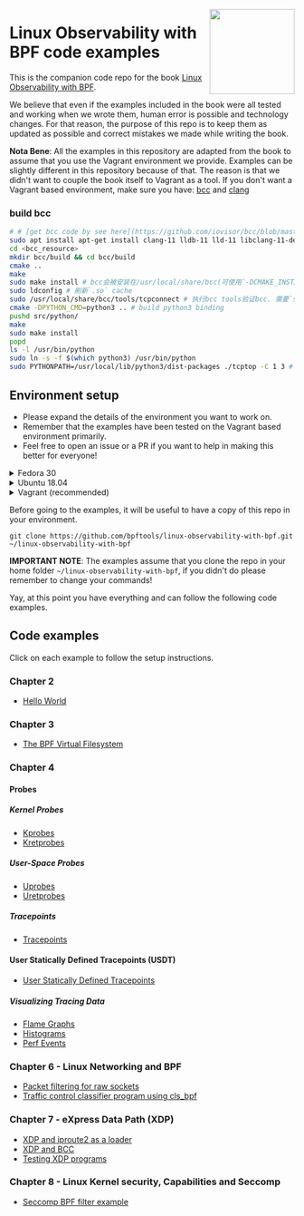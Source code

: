<p><img align="right" src="/img/owl.png" width="150px"/></p>
<p></p>

# Linux Observability with BPF code examples

This is the companion code repo for the book [Linux Observability with BPF](https://bit.ly/bpf-safari).

We believe that even if the examples included in the book were all tested and working when we wrote them, human error is possible and technology changes.
For that reason, the purpose of this repo is to keep them as updated as possible and correct mistakes we made while writing the book.

**Nota Bene**: All the examples in this repository are adapted from the book to assume that you use the Vagrant environment we provide.
Examples can be slightly different in this repository because of that. The reason is that we didn't want to couple the book itself to Vagrant as a tool.
If you don't want a Vagrant based environment, make sure you have: [bcc](https://github.com/iovisor/bcc/blob/master/INSTALL.md) and [clang](https://clang.llvm.org/)

### build bcc
```bash
# # [get bcc code by see here](https://github.com/iovisor/bcc/blob/master/INSTALL.md#libbpf-submodule)
sudo apt install apt-get install clang-11 lldb-11 lld-11 libclang-11-dev luajit libluajit-5.1-dev arping iperf netperf cmake bison flex
cd <bcc_resource>
mkdir bcc/build && cd bcc/build
cmake ..
make
sudo make install # bcc会被安装在/usr/local/share/bcc(可使用`-DCMAKE_INSTALL_PREFIX=/usr`修改安装路径), 默认编译使用的是python2 binding(但也可能是根据/usr/bin/python进行推测)
sudo ldconfig # 刷新`.so` cache
sudo /usr/local/share/bcc/tools/tcpconnect # 执行bcc tools验证bcc. 需要`sudo ldconfig`, 避免执行时报`OSError: libbcc.so.0: cannot open shared object file: No such file or directory`
cmake -DPYTHON_CMD=python3 .. # build python3 binding
pushd src/python/
make
sudo make install
popd
ls -l /usr/bin/python
sudo ln -s -f $(which python3) /usr/bin/python
sudo PYTHONPATH=/usr/local/lib/python3/dist-packages ./tcptop -C 1 3 # 因为安装在`/usr/local/lib/python3`的原因需要添加PYTHONPATH, 应该可通过DCMAKE_INSTALL_PREFIX修正或使用`sudo mv /usr/local/lib/python3/dist-packages/bcc* /usr/lib/python3/dist-packages`修正路径
```

## Environment setup

- Please expand the details of the environment you want to work on.
- Remember that the examples have been tested on the Vagrant based environment primarily.
- Feel free to open an issue or a PR if you want to help in making this better for everyone!

<details>
<summary>Fedora 30</summary>

First, we need to install some build dependencies and all the tools needed for the examples:

```bash
sudo dnf install make glibc-devel.i686 elfutils-libelf-devel wget tar clang bcc strace kernel-devel -y
```

Then we need grab a copy of the source code of the current kernel.

In our case the kernel runing can be verified with `uname`.

```bash
$ uname -r
5.0.9-301.fc30.x86_64
```

Given that version, please notice the URL we fetch the sources from in the following command.
Change it according to your version.

```bash
cd /tmp
wget -c https://cdn.kernel.org/pub/linux/kernel/v5.x/linux-5.0.9.tar.gz -O - | tar -xz
```

Now that we have the kernel source, we can move it to the `/kernel-src` folder.

**NOTE THAT: All the examples** using kernel sources in this repo assume that the kernel sources are available there. In case you don't like it,
make sure you do a search and replace!

At this point we move the kernel sources and compile `libbpf`. Again please notice the `5.0.9` here and change accordingly.

```
sudo mv linux-5.0.9 /kernel-src
cd /kernel-src/tools/lib/bpf
sudo make && sudo make install prefix=/
```

</details>

<details>
<summary>Ubuntu 18.04</summary>

First, we need to install some build dependencies and all the tools needed for the examples:

```bash
sudo apt update
sudo apt install build-essential git make libelf-dev clang strace tar bpfcc-tools linux-headers-$(uname -r) gcc-multilib
```

**Note on Kernel version**: make sure to have a recent kernel to run the examples, a version `>=5.0.0` will do the job. Most Ubuntu `18.04` providers are shipping with the kernel `4.15` that doesn't work for most of the examples. Upgrading options are left to the reader, we've been successful on aws by installing the `linux-image-5.0.0-1019-aws` package.

After dependencies, we need grab a copy of the kernel source code for the current release.
Since this assumes that you are running an updated Ubuntu 18.04 we can get it directly from the repo they provide.

```
cd /tmp
git clone --depth 1 git://kernel.ubuntu.com/ubuntu/ubuntu-bionic.git
```

Now that we have the kernel source, we can move it to the `/kernel-src` folder.

**NOTE THAT: All the examples** using kernel sources in this repo assume that the kernel sources are available at `/kernel-src`. In case you don't like it,
make sure you do a search and replace!


At this point we move the kernel sources and compile `libbpf`.

```
sudo mv ubuntu-bionic /kernel-src
cd /kernel-src/tools/lib/bpf
sudo make && sudo make install prefix=/usr/local
```

Ubuntu doesn't have the library path that the makefile expects so we need to move our libraries
to its library path now.

```
sudo mv /usr/local/lib64/libbpf.* /lib/x86_64-linux-gnu/
```

</details>

<details>
<summary>Vagrant (recommended)</summary>
We provide reproducible environment in the form of a Vagrantfile that installs all the needed to make the examples work.

The environment is based on Fedora 30.

### Install Vagrant

To install Vagrant, follow the official guide [here](https://www.vagrantup.com/docs/installation/).

Once you have Vagrant installed, you will need to clone this repository and issue a `vagrant up`.

```bash
git clone https://github.com/bpftools/linux-observability-with-bpf.git
cd linux-observability-with-bpf
vagrant up
```

This Vagrant command, will start a Fedora 30 VM in Virtualbox, you can SSH into the machine using:

```
vagrant ssh
```

Before going on, make sure you download the kernel source tree in this repository. It is needed as a dependency for some examples.
We will be downloading the code for Kernel 5.0.9 - We are avoiding a git clone here because the Git history of the kernel is very big.

In the machine:

```bash
cd /tmp
wget -c https://cdn.kernel.org/pub/linux/kernel/v5.x/linux-5.0.9.tar.gz -O - | tar -xz
sudo mv linux-5.0.9 /kernel-src
```

At this point, we need to compile the `libbpf` library:

```
cd /kernel-src/tools/lib/bpf
make && sudo make install prefix=/
```


</details>


Before going to the examples, it will be useful to have a copy of this repo in your environment.

```
git clone https://github.com/bpftools/linux-observability-with-bpf.git ~/linux-observability-with-bpf
```

**IMPORTANT NOTE**: The examples assume that you clone the repo in your home folder `~/linux-observability-with-bpf`, if you didn't do
please remember to change your commands!

Yay, at this point you have everything and can follow the following code examples.

## Code examples

Click on each example to follow the setup instructions.


### Chapter 2

- [Hello World](/code/chapter-2/hello_world)

### Chapter 3

- [The BPF Virtual Filesystem](/code/chapter-3/bpf_fs)

### Chapter 4

#### Probes

##### Kernel Probes
- [Kprobes](/code/chapter-4/kprobes)
- [Kretprobes](/code/chapter-4/kretprobes)

##### User-Space Probes
- [Uprobes](/code/chapter-4/uprobes)
- [Uretprobes ](/code/chapter-4/uretprobes)

##### Tracepoints
- [Tracepoints](/code/chapter-4/tracepoints)

#### User Statically Defined Tracepoints (USDT)
- [User Statically Defined Tracepoints](/code/chapter-4/usdt)

##### Visualizing Tracing Data
- [Flame Graphs](/code/chapter-4/flamegraphs)
- [Histograms](/code/chapter-4/histograms)
- [Perf Events](/code/chapter-4/histograms)

### Chapter 6 - Linux Networking and BPF

- [Packet filtering for raw sockets](/code/chapter-6/packet-filtering-raw-sockets)
- [Traffic control classifier program using cls_bpf](/code/chapter-6/tc-flow-bpf-cls)

### Chapter 7 - eXpress Data Path (XDP)

- [XDP and iproute2 as a loader](/code/chapter-7/iproute2)
- [XDP and BCC](/code/chapter-7/bcc)
- [Testing XDP programs](/code/chapter-7/prog-test-run)


### Chapter 8 - Linux Kernel security, Capabilities and Seccomp

- [Seccomp BPF filter example](/code/chapter-8/seccomp)
